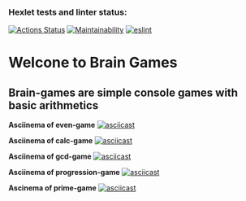 ### Hexlet tests and linter status:
[![Actions Status](https://github.com/KristinaBalashova/frontend-project-lvl1/workflows/hexlet-check/badge.svg)](https://github.com/KristinaBalashova/frontend-project-lvl1/actions)
[![Maintainability](https://api.codeclimate.com/v1/badges/a99a88d28ad37a79dbf6/maintainability)](https://codeclimate.com/github/KristinaBalashova/frontend-project-lvl1/maintainability)
[![eslint](https://github.com/KristinaBalashova/frontend-project-lvl1/actions/workflows/makelint.yml/badge.svg)](https://github.com/KristinaBalashova/frontend-project-lvl1/actions/workflows/makelint.yml)

# Welcone to Brain Games
## Brain-games are simple console games with basic arithmetics
**Asciinema of even-game**
[![asciicast](https://asciinema.org/a/he1gqAXEXig8mLuLgnQIfwuFR.svg)](https://asciinema.org/a/he1gqAXEXig8mLuLgnQIfwuFR)

**Asciinema of calc-game**
[![asciicast](https://asciinema.org/a/2CEVVNlmj1U4xrtIvDDezXReN.svg)](https://asciinema.org/a/2CEVVNlmj1U4xrtIvDDezXReN)

**Asciinema of gcd-game**
[![asciicast](https://asciinema.org/a/O0OYcMLx68n7ZPtKbyKbuJq3h.svg)](https://asciinema.org/a/O0OYcMLx68n7ZPtKbyKbuJq3h)

**Asciinema of progression-game**
[![asciicast](https://asciinema.org/a/c14Xh5GVdPU7keKvhhcsXR411.svg)](https://asciinema.org/a/c14Xh5GVdPU7keKvhhcsXR411)

**Ascinema of prime-game**
[![asciicast](https://asciinema.org/a/QCkIyghJmK4xGVHPbVEtbjBI4.svg)](https://asciinema.org/a/QCkIyghJmK4xGVHPbVEtbjBI4)

